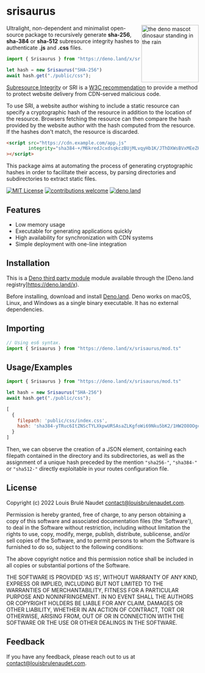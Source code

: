 # srisaurus

<img align="right" src="https://deno.land/logo.svg" height="150px" alt="the deno mascot dinosaur standing in the rain">

Ultralight, non-dependent and minimalist open-source package to recursively generate **sha-256**, **sha-384** or **sha-512** subresource integrity hashes to authenticate **.js** and **.css** files.

```js
import { Srisaurus } from "https://deno.land/x/srisaurus/mod.ts"

let hash = new Srisaurus("SHA-256")
await hash.get("./public/css");
```

[Subresource Integrity](https://developer.mozilla.org/fr/docs/Web/Security/Subresource_Integrity) or SRI is a [W3C recommendation](https://www.w3.org/TR/SRI/) to provide a method to protect website delivery from CDN-served malicious code.

To use SRI, a website author wishing to include a static resource can specify a cryptographic hash of the resource in addition to the location of the resource. Browsers fetching the resource can then compare the hash provided by the website author with the hash computed from the resource. If the hashes don't match, the resource is discarded.

```html
<script src="https://cdn.example.com/app.js"
        integrity="sha384-+/M6kredJcxdsqkczBUjMLvqyHb1K/JThDXWsBVxMEeZHEaMKEOEct339VItX1zB"
></script>
```

This package aims at automating the process of generating cryptographic hashes in order to facilitate their access, by parsing directories and subdirectories to extract static files.

[![MIT License](https://img.shields.io/badge/License-MIT-green.svg)](https://choosealicense.com/licenses/mit/) 
[![contributions welcome](https://img.shields.io/badge/contributions-welcome-brightgreen.svg?style=flat)](https://github.com/louisbrulenaudet/open-sri/issues)
[![deno land](http://img.shields.io/badge/available%20on-deno.land/x-blue.svg?logo=deno)](https://deno.land/x/cli_badges)  

## Features

- Low memory usage
- Executable for generating applications quickly
- High availability for synchronization with CDN systems
- Simple deployment with one-line integration

## Installation

This is a [Deno third party module](https://deno.land/x) module available through the [Deno.land registry]https://deno.land/x).

Before installing, download and install [Deno.land](https://deno.com/manual@v1.33.2/getting_started/installation). Deno works on macOS, Linux, and Windows as a single binary executable. It has no external dependencies.

## Importing

```js
// Using es6 syntax.
import { Srisaurus } from "https://deno.land/x/srisaurus/mod.ts"
```

## Usage/Examples

```js
import { Srisaurus } from "https://deno.land/x/srisaurus/mod.ts"

let hash = new Srisaurus("SHA-256")
await hash.get("./public/css");
```

```javascript
[
  {
    filepath: 'public/css/index.css',
    hash: 'sha384-yTRuc6ItZNScTYLXkpwURSAsaZLKgfoWi69Nku5bK2/1HW2O8OOgcli2jdgvIJnE'
  }
]
```
Then, we can observe the creation of a JSON element, containing each filepath contained in the directory and its subdirectories, as well as the assignment of a unique hash preceded by the mention `"sha256-"`, `"sha384-"` or `"sha512-"` directly exploitable in your routes configuration file.

## License

Copyright (c) 2022 Louis Brulé Naudet <contact@louisbrulenaudet.com>.

Permission is hereby granted, free of charge, to any person obtaining a copy of this software and associated documentation files (the 'Software'), to deal in the Software without restriction, including without limitation the rights to use, copy, modify, merge, publish, distribute, sublicense, and/or sell copies of the Software, and to permit persons to whom the Software is furnished to do so, subject to the following conditions:

The above copyright notice and this permission notice shall be included in all copies or substantial portions of the Software.

THE SOFTWARE IS PROVIDED 'AS IS', WITHOUT WARRANTY OF ANY KIND, EXPRESS OR IMPLIED, INCLUDING BUT NOT LIMITED TO THE WARRANTIES OF MERCHANTABILITY, FITNESS FOR A PARTICULAR PURPOSE AND NONINFRINGEMENT. IN NO EVENT SHALL THE AUTHORS OR COPYRIGHT HOLDERS BE LIABLE FOR ANY CLAIM, DAMAGES OR OTHER LIABILITY, WHETHER IN AN ACTION OF CONTRACT, TORT OR OTHERWISE, ARISING FROM, OUT OF OR IN CONNECTION WITH THE SOFTWARE OR THE USE OR OTHER DEALINGS IN THE SOFTWARE.

## Feedback

If you have any feedback, please reach out to us at contact@louisbrulenaudet.com.
